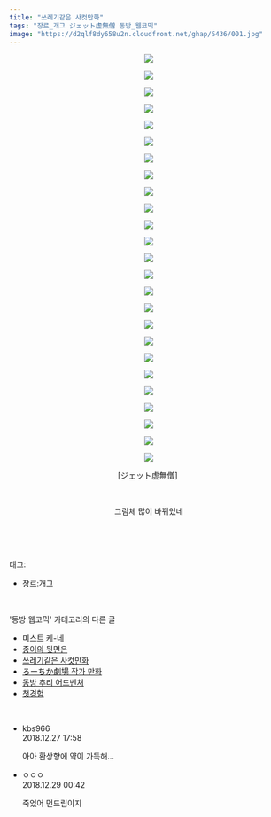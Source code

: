 ```yaml
---
title: "쓰레기같은 사컷만화"
tags: "장르_개그 ジェット虚無僧 동방_웹코믹"
image: "https://d2qlf8dy658u2n.cloudfront.net/ghap/5436/001.jpg"
---
```

<div class="article">
<p style="text-align: center; clear: none; float: none;"><img src="{{ site.imgserver12 }}/ghap/5436/001.jpg"/></p>
<p style="text-align: center; clear: none; float: none;"><img src="{{ site.imgserver12 }}/ghap/5436/002.jpg"/></p>
<p style="text-align: center; clear: none; float: none;"><img src="{{ site.imgserver12 }}/ghap/5436/003.jpg"/></p>
<p style="text-align: center; clear: none; float: none;"><img src="{{ site.imgserver12 }}/ghap/5436/004.jpg"/></p>
<p style="text-align: center; clear: none; float: none;"><img src="{{ site.imgserver12 }}/ghap/5436/005.jpg"/></p>
<p style="text-align: center; clear: none; float: none;"><img src="{{ site.imgserver12 }}/ghap/5436/006.jpg"/></p>
<p style="text-align: center; clear: none; float: none;"><img src="{{ site.imgserver12 }}/ghap/5436/007.jpg"/></p>
<p style="text-align: center; clear: none; float: none;"><img src="{{ site.imgserver12 }}/ghap/5436/008.jpg"/></p>
<p style="text-align: center; clear: none; float: none;"><img src="{{ site.imgserver12 }}/ghap/5436/009.jpg"/></p>
<p style="text-align: center; clear: none; float: none;"><img src="{{ site.imgserver12 }}/ghap/5436/010.jpg"/></p>
<p style="text-align: center; clear: none; float: none;"><img src="{{ site.imgserver12 }}/ghap/5436/011.jpg"/></p>
<p style="text-align: center; clear: none; float: none;"><img src="{{ site.imgserver12 }}/ghap/5436/012.jpg"/></p>
<p style="text-align: center; clear: none; float: none;"><img src="{{ site.imgserver12 }}/ghap/5436/013.jpg"/></p>
<p style="text-align: center; clear: none; float: none;"><img src="{{ site.imgserver12 }}/ghap/5436/014.jpg"/></p>
<p style="text-align: center; clear: none; float: none;"><img src="{{ site.imgserver12 }}/ghap/5436/015.jpg"/></p>
<p style="text-align: center; clear: none; float: none;"><img src="{{ site.imgserver12 }}/ghap/5436/016.jpg"/></p>
<p style="text-align: center; clear: none; float: none;"><img src="{{ site.imgserver12 }}/ghap/5436/017.jpg"/></p>
<p style="text-align: center; clear: none; float: none;"><img src="{{ site.imgserver12 }}/ghap/5436/018.jpg"/></p>
<p style="text-align: center; clear: none; float: none;"><img src="{{ site.imgserver12 }}/ghap/5436/019.jpg"/></p>
<p style="text-align: center; clear: none; float: none;"><img src="{{ site.imgserver12 }}/ghap/5436/020.jpg"/></p>
<p style="text-align: center; clear: none; float: none;"><img src="{{ site.imgserver12 }}/ghap/5436/021.jpg"/></p>
<p style="text-align: center; clear: none; float: none;"><img src="{{ site.imgserver12 }}/ghap/5436/022.jpg"/></p>
<p style="text-align: center; clear: none; float: none;"><img src="{{ site.imgserver12 }}/ghap/5436/023.jpg"/></p>
<p style="text-align: center; clear: none; float: none;"><img src="{{ site.imgserver12 }}/ghap/5436/024.jpg"/></p>
<p style="text-align: center; clear: none; float: none;"><img src="{{ site.imgserver12 }}/ghap/5436/025.jpg"/></p>
<p style="text-align: center; clear: none; float: none;">[ジェット虚無僧] </p>
<p style="text-align: center; clear: none; float: none;"><br/></p>
<p style="text-align: center; clear: none; float: none;">그림체 많이 바뀌었네</p>
<p><br/></p>
</div><br/>
<div class="tagTrail">
<p>태그: </p>
<ul>
<li>장르:개그</li>
</ul>
</div><br/>
<div class="another">
<p>'동방 웹코믹' 카테고리의 다른 글</p>
<ul>
<li><a href="/ghap_5438">미스트 케-네</a></li>
<li><a href="/ghap_5437">종이의 뒷면은</a></li>
<li><a href="/ghap_5436">쓰레기같은 사컷만화</a></li>
<li><a href="/ghap_5435">ろーちか劇場 작가 만화</a></li>
<li><a href="/ghap_5207">동방 추리 어드벤처</a></li>
<li><a href="/ghap_5270">첫경험</a></li>
</ul>
</div><br/>
<div class="comment">
<ul>
<li class="cb_thumb_off" id="comment15394568">
<div class="cb_comment_area">
<div class="cb_info_area">
<div class="cb_section">
<span class="cb_nick_name">kbs966</span>
</div>
<div class="cb_section">
<span class="cb_date">2018.12.27 17:58 </span>
</div>
</div>
<div class="cb_dsc_comment">
<p class="cb_dsc">
											아아 환상향에 약이 가득해...
										</p>
</div>
</div></li>
<li class="cb_thumb_off" id="comment15396160">
<div class="cb_comment_area">
<div class="cb_info_area">
<div class="cb_section">
<span class="cb_nick_name">ㅇㅇㅇ</span>
</div>
<div class="cb_section">
<span class="cb_date">2018.12.29 00:42 </span>
</div>
</div>
<div class="cb_dsc_comment">
<p class="cb_dsc">
											죽었어 먼드립이지
										</p>
</div>
</div></li>
</ul>
</div><br/>
